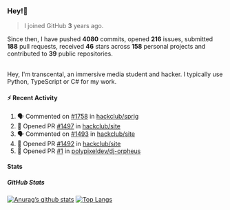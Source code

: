 ### Hey!👋
<!-- [![Banner](banner.png)](https://dillonb07.is-a.dev) -->


> I joined GitHub **3** years ago.

Since then, I have pushed **4080** commits, opened **216** issues, submitted **188** pull requests, received **46** stars across **158** personal projects and contributed to **39** public repositories.

<br>
Hey, I'm transcental, an immersive media student and hacker. I typically use Python, TypeScript or C# for my work.

<br>

#### :zap: Recent Activity

<!--START_SECTION:activity-->
1. 🗣 Commented on [#1758](https://github.com/hackclub/sprig/issues/1758#issuecomment-2843354682) in [hackclub/sprig](https://github.com/hackclub/sprig)
2. 💪 Opened PR [#1497](https://github.com/hackclub/site/pull/1497) in [hackclub/site](https://github.com/hackclub/site)
3. 🗣 Commented on [#1493](https://github.com/hackclub/site/pull/1493#issuecomment-2815901748) in [hackclub/site](https://github.com/hackclub/site)
4. 💪 Opened PR [#1492](https://github.com/hackclub/site/pull/1492) in [hackclub/site](https://github.com/hackclub/site)
5. 💪 Opened PR [#1](https://github.com/polypixeldev/dj-orpheus/pull/1) in [polypixeldev/dj-orpheus](https://github.com/polypixeldev/dj-orpheus)
<!--END_SECTION:activity-->

#### Stats

##### GitHub Stats
[![Anurag’s github stats](https://github-readme-stats.vercel.app/api?username=transcental&show_icons=true&theme=radical)](https://github.com/transcental)
[![Top Langs](https://github-readme-stats.vercel.app/api/top-langs/?username=transcental&layout=compact&theme=radical)](https://github.com/transcental)
